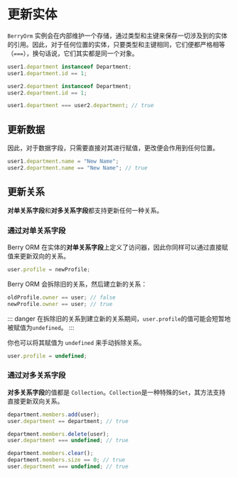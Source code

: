 # 更新实体

`BerryOrm` 实例会在内部维护一个存储，通过类型和主键来保存一切涉及到的实体的引用。因此，对于任何位置的实体，只要类型和主键相同，它们便都严格相等（`===`），换句话说，它们其实都是同一个对象。

```ts {7}
user1.department instanceof Department;
user1.department.id == 1;

user2.department instanceof Department;
user2.department.id == 1;

user1.department === user2.department; // true
```

## 更新数据

因此，对于数据字段，只需要直接对其进行赋值，更改便会作用到任何位置。

```ts
user1.department.name = "New Name";
user2.department.name == "New Name"; // true
```

## 更新关系

**对单关系字段**和**对多关系字段**都支持更新任何一种关系。

### 通过对单关系字段

Berry ORM 在实体的**对单关系字段**上定义了访问器，因此你同样可以通过直接赋值来更新双向的关系。

```ts
user.profile = newProfile;
```

Berry ORM 会拆除旧的关系，然后建立新的关系：

```ts
oldProfile.owner == user; // false
newProfile.owner == user; // true
```

::: danger
在拆除旧的关系到建立新的关系期间，`user.profile`的值可能会短暂地被赋值为`undefined`。
:::

你也可以将其赋值为 `undefined` 来手动拆除关系。

```ts
user.profile = undefined;
```

### 通过对多关系字段

**对多关系字段**的值都是 `Collection`。`Collection`是一种特殊的`Set`，其方法支持直接更新双向关系。

```ts {1}
department.members.add(user);
user.department == department; // true
```

```ts {1}
department.members.delete(user);
user.department === undefined; // true
```

```ts {1}
department.members.clear();
department.members.size == 0; // true
user.department === undefined; // true
```
